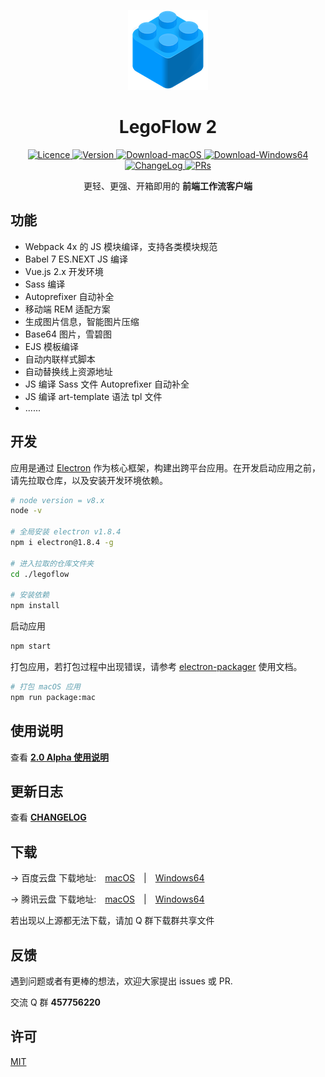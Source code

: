 <p align="center">
    <a href="">
        <img alt="Logo" src="./icon/logo@128.png" />
    </a>
</p>

<h1 align="center"> LegoFlow 2 </h1>

<p align="center">
    <a href="https://opensource.org/licenses/MIT">
        <img alt="Licence" src="https://img.shields.io/badge/license-MIT-green.svg" />
    </a>
    <a href="">
        <img alt="Version" src="https://img.shields.io/badge/version-2.0-blue.svg" />
    </a>
    <a href="https://pan.baidu.com/s/14FfASsJdxl7DferqFiAChA" target="_blank">
        <img alt="Download-macOS" src="https://img.shields.io/badge/download-macOS-brightgreen.svg" />
    </a>
    <a href="https://pan.baidu.com/s/1j-2n6lnl7PV4FW1J7dr6IQ" target="_blank">
        <img alt="Download-Windows64" src="https://img.shields.io/badge/download-Windows64-brightgreen.svg" />
    </a>
    <a href="https://github.com/legoflow/legoflow/blob/2.x/CHANGELOG.md" target="_blank">
        <img alt="ChangeLog" src="https://img.shields.io/badge/CHANGE-LOG-orange.svg" />
    </a>
    <a href="">
        <img alt="PRs" src="https://img.shields.io/badge/PRs-welcome-green.svg" />
    </a>
</p>

<p align="center">
    更轻、更强、开箱即用的 <strong>前端工作流客户端</strong>
</p>

## 功能

* Webpack 4x 的 JS 模块编译，支持各类模块规范
* Babel 7 ES.NEXT JS 编译
* Vue.js 2.x 开发环境
* Sass 编译
* Autoprefixer 自动补全
* 移动端 REM 适配方案
* 生成图片信息，智能图片压缩
* Base64 图片，雪碧图
* EJS 模板编译
* 自动内联样式脚本
* 自动替换线上资源地址
* JS 编译 Sass 文件 Autoprefixer 自动补全
* JS 编译 art-template 语法 tpl 文件
* ......

## 开发

应用是通过 [Electron](https://github.com/electron/electron) 作为核心框架，构建出跨平台应用。在开发启动应用之前，请先拉取仓库，以及安装开发环境依赖。

```sh
# node version = v8.x
node -v

# 全局安装 electron v1.8.4
npm i electron@1.8.4 -g

# 进入拉取的仓库文件夹
cd ./legoflow

# 安装依赖
npm install
```

启动应用

```sh
npm start
```

打包应用，若打包过程中出现错误，请参考 [electron-packager](https://github.com/electron-userland/electron-packager) 使用文档。

```sh
# 打包 macOS 应用
npm run package:mac
```

## 使用说明

查看 **[2.0 Alpha 使用说明](https://github.com/legoflow/legoflow/issues/12)**

## 更新日志

查看 **[CHANGELOG](https://github.com/legoflow/legoflow/blob/2.x/CHANGELOG.md)**

## 下载

→ 百度云盘 下载地址:&emsp;[macOS](https://pan.baidu.com/s/14FfASsJdxl7DferqFiAChA)&emsp;|&emsp;[Windows64](https://pan.baidu.com/s/1j-2n6lnl7PV4FW1J7dr6IQ)

→ 腾讯云盘 下载地址:&emsp;[macOS](https://share.weiyun.com/5sRfp2n)&emsp;|&emsp;[Windows64](https://share.weiyun.com/57l0Aoi)

若出现以上源都无法下载，请加 Q 群下载群共享文件

## 反馈

遇到问题或者有更棒的想法，欢迎大家提出 issues 或 PR.

交流 Q 群 **457756220**

## 许可

[MIT](./LICENSE)
